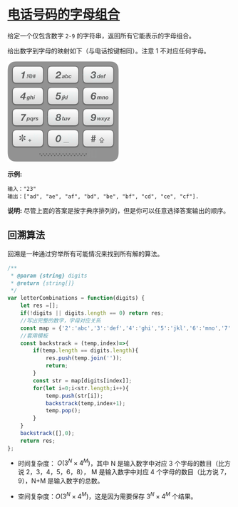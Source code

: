 # [电话号码的字母组合](https://leetcode-cn.com/problems/letter-combinations-of-a-phone-number/)

给定一个仅包含数字 `2-9` 的字符串，返回所有它能表示的字母组合。

给出数字到字母的映射如下（与电话按键相同）。注意 1 不对应任何字母。

<img src="images/telephone_keypad.png" style="zoom:50%;" />

**示例:**

```
输入："23"
输出：["ad", "ae", "af", "bd", "be", "bf", "cd", "ce", "cf"].
```

**说明:**
尽管上面的答案是按字典序排列的，但是你可以任意选择答案输出的顺序。

## 回溯算法

回溯是一种通过穷举所有可能情况来找到所有解的算法。

```javascript 
/**
 * @param {string} digits
 * @return {string[]}
 */
var letterCombinations = function(digits) {
    let res =[];
    if(!digits || digits.length == 0) return res;
    //写出完整的数字，字母对应关系
    const map = {'2':'abc','3':'def','4':'ghi','5':'jkl','6':'mno','7':'pqrs','8':'tuv','9':'wxyz'}
    //套用模板
    const backstrack = (temp,index)=>{
        if(temp.length == digits.length){
            res.push(temp.join(''));
            return;
        }
        const str = map[digits[index]];
        for(let i=0;i<str.length;i++){
            temp.push(str[i]);
            backstrack(temp,index+1);
            temp.pop();
        }
    }
    backstrack([],0);
    return res;
};
```

- 时间复杂度： $O(3^N \times 4^M)$，其中 N 是输入数字中对应 3 个字母的数目（比方说 2，3，4，5，6，8）， M 是输入数字中对应 4 个字母的数目（比方说 7，9），N+M 是输入数字的总数。

- 空间复杂度：$O(3^N \times 4^M)$，这是因为需要保存 $3^N \times 4^M$ 个结果。